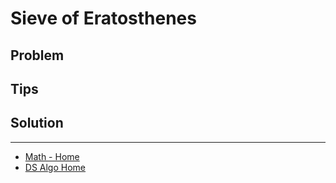 # Sieve of Eratosthenes

## Problem

## Tips

## Solution

___

* [Math - Home](math.md)
* [DS Algo Home](../../README.md)